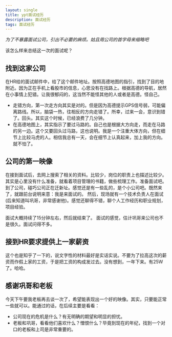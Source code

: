 ```yaml
---
layout: single
title: ypt面试经历
description: 面试经历
tags: 面试经历
---
```

*为了不暴露面试公司，引出不必要的麻烦。姑且用公司的首字母来缩略吧*

该怎么样来总结这一次的面试呢？
## 找到这家公司
在HR给的面试邮件中，给了这个邮件地址。按照高德地图的指引，找到了目的地附近。因为正在手机上看股市的信息，心思没有在找路上。根据高德的导航，居然在小事情上犯错。让我很郁闷的，这当然不能怪其他的人或者是高德。怪自己。

+ 走错方向，第一次走方向其实是对的。但是因为高德提示GPS信号弱，可能偏离路线。所以，脑袋一热，往相反的方向走错了。所幸，过来一会，意识到错了。回头。其实这个时候，已经浪费了几分钟。
+ 在高德地图上，其实指示了要过马路的。自己也是根据大方向走，而走在马路的另一边。这个又要回头过马路，这也说明。我是一个注重大体方向，但在细节上比较马虎的人。相信我总有一天，会在细节上认真起来，加上我的方向。就不怕了。

## 公司的第一映像
在接到面试后，去网上搜索了相关的资料。比较少，岗位的职责上也描述比较少。其实是心里没有什么准备，就看着项目管理的书籍，做些梳理工作。准备面试吧。
到了公司，碰巧公司正在迁新址。感觉还是有一些乱的，是个小公司吧。既然来了，就跟前台说明来意：我是来面试的。
然后，现场就有一个技术负责人在面试(后来知道叫巩哥，非常感谢他)。感觉还聊得不错，聊个人工作经历和职业规划，项目经验。

面试大概持续了15分钟左右，然后就结束了。
面试的感觉，估计巩哥来公司也不是很久。面试问得不多。

## 接到HR要求提供上一家薪资
这个也是知乎了一下的，说文字性的材料最好是实话实说。不要为了拉高这次的薪资而作假上家的工资，于是把工资的构成发过去。没有想到，一年下来。有25W了。哈哈。

## 感谢巩哥和老板

今天下午要我老板再去谈一次了，希望能表现出一个好的映像。其实，只要能正常一些就可以。能通过的话，在后续主要是看看：
+ 公司现在的危机是什么？有无明确的期望和明显的担忧。
+ 老板和巩哥，看看他们喜欢什么？憎恨什么？毕竟到现在的年纪，找到一个对口的老板和上司是非常重要的。
